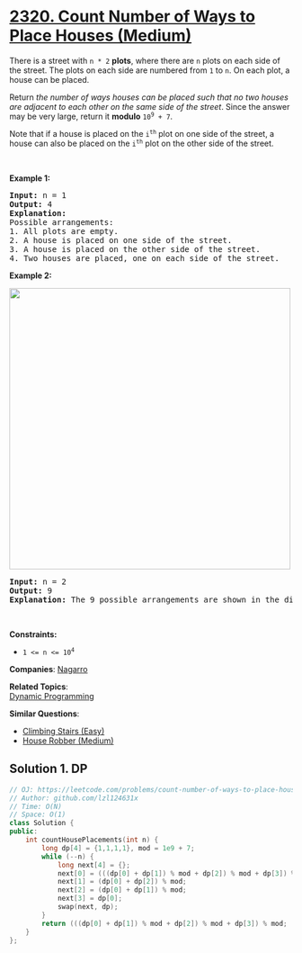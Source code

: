 # [2320. Count Number of Ways to Place Houses (Medium)](https://leetcode.com/problems/count-number-of-ways-to-place-houses)

<p>There is a street with <code>n * 2</code> <strong>plots</strong>, where there are <code>n</code> plots on each side of the street. The plots on each side are numbered from <code>1</code> to <code>n</code>. On each plot, a house can be placed.</p>
<p>Return <em>the number of ways houses can be placed such that no two houses are adjacent to each other on the same side of the street</em>. Since the answer may be very large, return it <strong>modulo</strong> <code>10<sup>9</sup> + 7</code>.</p>
<p>Note that if a house is placed on the <code>i<sup>th</sup></code> plot on one side of the street, a house can also be placed on the <code>i<sup>th</sup></code> plot on the other side of the street.</p>
<p>&nbsp;</p>
<p><strong class="example">Example 1:</strong></p>
<pre><strong>Input:</strong> n = 1
<strong>Output:</strong> 4
<strong>Explanation:</strong> 
Possible arrangements:
1. All plots are empty.
2. A house is placed on one side of the street.
3. A house is placed on the other side of the street.
4. Two houses are placed, one on each side of the street.
</pre>
<p><strong class="example">Example 2:</strong></p>
<img alt="" src="https://assets.leetcode.com/uploads/2022/05/12/arrangements.png" style="width: 500px; height: 500px;">
<pre><strong>Input:</strong> n = 2
<strong>Output:</strong> 9
<strong>Explanation:</strong> The 9 possible arrangements are shown in the diagram above.
</pre>
<p>&nbsp;</p>
<p><strong>Constraints:</strong></p>
<ul>
	<li><code>1 &lt;= n &lt;= 10<sup>4</sup></code></li>
</ul>

**Companies**:
[Nagarro](https://leetcode.com/company/nagarro)

**Related Topics**:  
[Dynamic Programming](https://leetcode.com/tag/dynamic-programming/)

**Similar Questions**:
* [Climbing Stairs (Easy)](https://leetcode.com/problems/climbing-stairs/)
* [House Robber (Medium)](https://leetcode.com/problems/house-robber/)

## Solution 1. DP

```cpp
// OJ: https://leetcode.com/problems/count-number-of-ways-to-place-houses
// Author: github.com/lzl124631x
// Time: O(N)
// Space: O(1)
class Solution {
public:
    int countHousePlacements(int n) {
        long dp[4] = {1,1,1,1}, mod = 1e9 + 7;
        while (--n) {
            long next[4] = {};
            next[0] = (((dp[0] + dp[1]) % mod + dp[2]) % mod + dp[3]) % mod;
            next[1] = (dp[0] + dp[2]) % mod;
            next[2] = (dp[0] + dp[1]) % mod;
            next[3] = dp[0];
            swap(next, dp);
        }
        return (((dp[0] + dp[1]) % mod + dp[2]) % mod + dp[3]) % mod;
    }
};
```